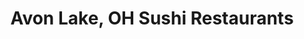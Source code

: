 ---
layout: city
title: Avon Lake, OH Sushi Restaurants
permalink: /ohio/avon-lake/
stateAbbr: OH
stateName: Ohio
cityName: Avon Lake
---